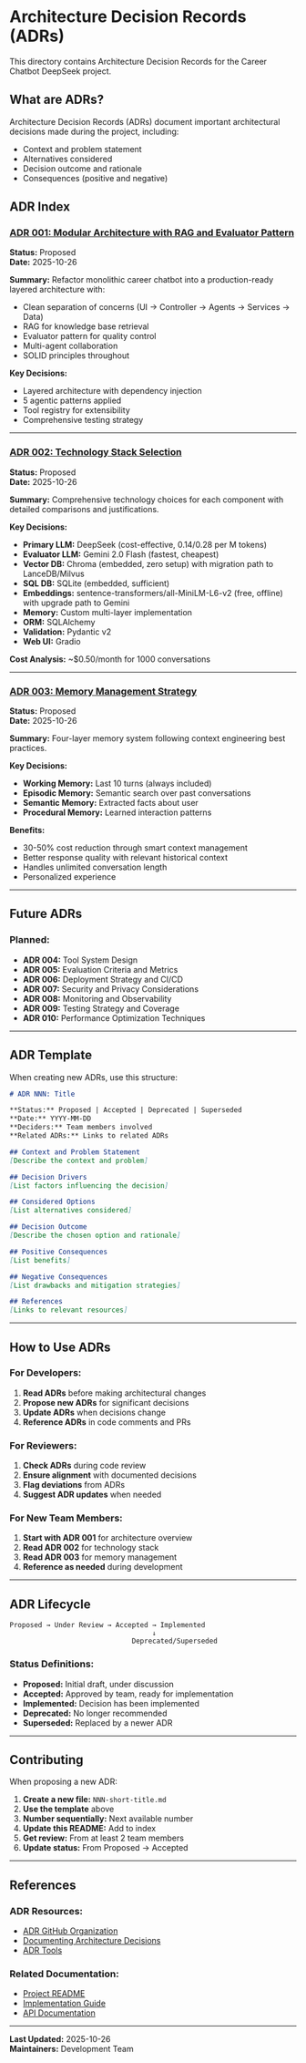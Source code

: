 # Architecture Decision Records (ADRs)

This directory contains Architecture Decision Records for the Career Chatbot DeepSeek project.

## What are ADRs?

Architecture Decision Records (ADRs) document important architectural decisions made during the project, including:
- Context and problem statement
- Alternatives considered
- Decision outcome and rationale
- Consequences (positive and negative)

## ADR Index

### [ADR 001: Modular Architecture with RAG and Evaluator Pattern](./001-modular-architecture-with-rag-and-evaluator.md)
**Status:** Proposed  
**Date:** 2025-10-26

**Summary:** Refactor monolithic career chatbot into a production-ready layered architecture with:
- Clean separation of concerns (UI → Controller → Agents → Services → Data)
- RAG for knowledge base retrieval
- Evaluator pattern for quality control
- Multi-agent collaboration
- SOLID principles throughout

**Key Decisions:**
- Layered architecture with dependency injection
- 5 agentic patterns applied
- Tool registry for extensibility
- Comprehensive testing strategy

---

### [ADR 002: Technology Stack Selection](./002-technology-stack-selection.md)
**Status:** Proposed  
**Date:** 2025-10-26

**Summary:** Comprehensive technology choices for each component with detailed comparisons and justifications.

**Key Decisions:**
- **Primary LLM:** DeepSeek (cost-effective, $0.14/$0.28 per M tokens)
- **Evaluator LLM:** Gemini 2.0 Flash (fastest, cheapest)
- **Vector DB:** Chroma (embedded, zero setup) with migration path to LanceDB/Milvus
- **SQL DB:** SQLite (embedded, sufficient)
- **Embeddings:** sentence-transformers/all-MiniLM-L6-v2 (free, offline) with upgrade path to Gemini
- **Memory:** Custom multi-layer implementation
- **ORM:** SQLAlchemy
- **Validation:** Pydantic v2
- **Web UI:** Gradio

**Cost Analysis:** ~$0.50/month for 1000 conversations

---

### [ADR 003: Memory Management Strategy](./003-memory-management-strategy.md)
**Status:** Proposed  
**Date:** 2025-10-26

**Summary:** Four-layer memory system following context engineering best practices.

**Key Decisions:**
- **Working Memory:** Last 10 turns (always included)
- **Episodic Memory:** Semantic search over past conversations
- **Semantic Memory:** Extracted facts about user
- **Procedural Memory:** Learned interaction patterns

**Benefits:**
- 30-50% cost reduction through smart context management
- Better response quality with relevant historical context
- Handles unlimited conversation length
- Personalized experience

---

## Future ADRs

### Planned:
- **ADR 004:** Tool System Design
- **ADR 005:** Evaluation Criteria and Metrics
- **ADR 006:** Deployment Strategy and CI/CD
- **ADR 007:** Security and Privacy Considerations
- **ADR 008:** Monitoring and Observability
- **ADR 009:** Testing Strategy and Coverage
- **ADR 010:** Performance Optimization Techniques

---

## ADR Template

When creating new ADRs, use this structure:

```markdown
# ADR NNN: Title

**Status:** Proposed | Accepted | Deprecated | Superseded  
**Date:** YYYY-MM-DD  
**Deciders:** Team members involved  
**Related ADRs:** Links to related ADRs

## Context and Problem Statement
[Describe the context and problem]

## Decision Drivers
[List factors influencing the decision]

## Considered Options
[List alternatives considered]

## Decision Outcome
[Describe the chosen option and rationale]

## Positive Consequences
[List benefits]

## Negative Consequences
[List drawbacks and mitigation strategies]

## References
[Links to relevant resources]
```

---

## How to Use ADRs

### For Developers:
1. **Read ADRs** before making architectural changes
2. **Propose new ADRs** for significant decisions
3. **Update ADRs** when decisions change
4. **Reference ADRs** in code comments and PRs

### For Reviewers:
1. **Check ADRs** during code review
2. **Ensure alignment** with documented decisions
3. **Flag deviations** from ADRs
4. **Suggest ADR updates** when needed

### For New Team Members:
1. **Start with ADR 001** for architecture overview
2. **Read ADR 002** for technology stack
3. **Read ADR 003** for memory management
4. **Reference as needed** during development

---

## ADR Lifecycle

```
Proposed → Under Review → Accepted → Implemented
                                   ↓
                              Deprecated/Superseded
```

### Status Definitions:
- **Proposed:** Initial draft, under discussion
- **Accepted:** Approved by team, ready for implementation
- **Implemented:** Decision has been implemented
- **Deprecated:** No longer recommended
- **Superseded:** Replaced by a newer ADR

---

## Contributing

When proposing a new ADR:

1. **Create a new file:** `NNN-short-title.md`
2. **Use the template** above
3. **Number sequentially:** Next available number
4. **Update this README:** Add to index
5. **Get review:** From at least 2 team members
6. **Update status:** From Proposed → Accepted

---

## References

### ADR Resources:
- [ADR GitHub Organization](https://adr.github.io/)
- [Documenting Architecture Decisions](https://cognitect.com/blog/2011/11/15/documenting-architecture-decisions)
- [ADR Tools](https://github.com/npryce/adr-tools)

### Related Documentation:
- [Project README](../README.md)
- [Implementation Guide](../docs/implementation-guide.md)
- [API Documentation](../docs/api.md)

---

**Last Updated:** 2025-10-26  
**Maintainers:** Development Team

